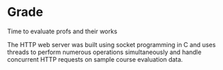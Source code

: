 # Grade

Time to evaluate profs and their works

The HTTP web server was built using socket programming in C and uses threads to perform numerous operations simultaneously and handle concurrent HTTP requests on sample course evaluation data.
